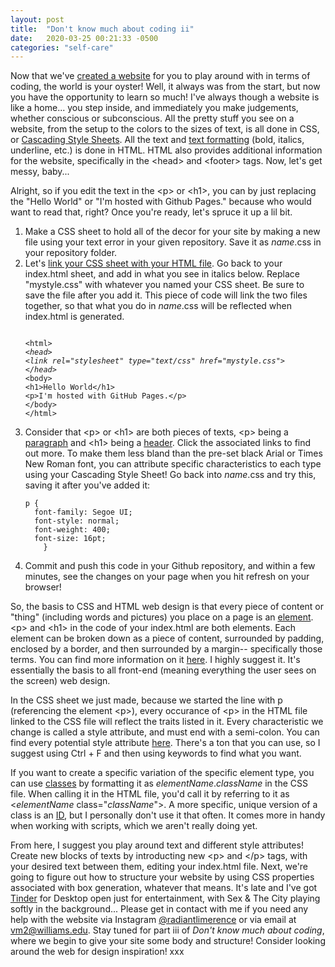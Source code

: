```yaml
---
layout: post
title:  "Don't know much about coding ii"
date:   2020-03-25 00:21:33 -0500
categories: "self-care"
---
```


Now that we've <a href="https://wiks.wiki/self-care/2020/03/20/coding-a-site-i.html" target="_blank">created a website</a> for you to play around with in terms of coding, the world is your oyster! Well, it always was from the start, but now you have the opportunity to learn so much! I've always though a website is like a home... you step inside, and immediately you make judgements, whether conscious or subconscious. All the pretty stuff you see on a website, from the setup to the colors to the sizes of text, is all done in CSS, or <a href="https://www.w3schools.com/css/css_intro.asp" target="_blank">Cascading Style Sheets</a>. All the text and <a href="https://www.w3schools.com/html/html_formatting.asp" target="_blank">text formatting</a> (bold, italics, underline, etc.) is done in HTML. HTML also provides additional information for the website, specifically in the &lt;head&gt; and &lt;footer&gt; tags. Now, let's get messy, baby...<!-- more -->

Alright, so if you edit the text in the &lt;p&gt; or &lt;h1&gt;, you can by just replacing the "Hello World" or "I'm hosted with Github Pages." because who would want to read that, right? Once you're ready, let's spruce it up a lil bit.

<ol><li>Make a CSS sheet to hold all of the decor for your site by making a new file using your text error in your given repository. Save it as <i>name</i>.css in your repository folder.</li>
<li>Let's <a href="https://www.w3schools.com/css/css_howto.asp" target="_blank">link your CSS sheet with your HTML file</a>. Go back to your index.html sheet, and add in what you see in italics below. Replace "mystyle.css" with whatever you named your CSS sheet. Be sure to save the file after you add it. This piece of code will link the two files together, so that what you do in <i>name</i>.css will be reflected when index.html is generated.
<pre><code><!DOCTYPE html>
&lt;html&gt;
<i>&lt;head&gt;
&lt;link rel="stylesheet" type="text/css" href="mystyle.css"&gt;
&lt;/head&gt;</i>
&lt;body&gt;
&lt;h1&gt;Hello World&lt;/h1&gt;
&lt;p&gt;I'm hosted with GitHub Pages.&lt;/p&gt;
&lt;/body&gt;
&lt;/html&gt;
</code></pre></li>
<li>Consider that &lt;p&gt; or &lt;h1&gt; are both pieces of texts, &lt;p&gt; being a <a href="https://www.w3schools.com/html/html_paragraphs.asp" target="_blank">paragraph</a> and &lt;h1&gt; being a <a href="https://www.w3schools.com/html/html_headings.asp" target="_blank">header</a>. Click the associated links to find out more. To make them less bland than the pre-set black Arial or Times New Roman font, you can attribute specific characteristics to each type using your Cascading Style Sheet! Go back into <i>name</i>.css and try this, saving it after you've added it:
<pre><code>p {
  font-family: Segoe UI;
  font-style: normal;
  font-weight: 400;
  font-size: 16pt;
	}
</code></pre></li>
<li>Commit and push this code in your Github repository, and within a few minutes, see the changes on your page when you hit refresh on your browser!</li></ol>

So, the basis to CSS and HTML web design is that every piece of content or "thing" (including words and pictures) you place on a page is an <a href="https://www.w3schools.com/html/html_elements.asp" target="_blank">element</a>. &lt;p&gt; and &lt;h1&gt; in the code of your index.html are both elements. Each element can be broken down as a piece of content, surrounded by padding, enclosed by a border, and then surrounded by a margin-- specifically those terms. You can find more information on it <a href="https://www.w3schools.com/css/css_boxmodel.asp" target="_blank">here</a>. I highly suggest it. It's essentially the basis to all front-end (meaning everything the user sees on the screen) web design.

In the CSS sheet we just made, because we started the line with p (referencing the element &lt;p&gt;), every occurance of &lt;p&gt; in the HTML file linked to the CSS file will reflect the traits listed in it. Every characteristic we change is called a style attribute, and must end with a semi-colon. You can find every potential style attribute <a href="https://www.w3schools.com/cssref/" target="_blank">here</a>. There's a ton that you can use, so I suggest using Ctrl + F and then using keywords to find what you want. 

If you want to create a specific variation of the specific element type, you can use <a href="https://www.w3schools.com/html/html_classes.asp" target="_blank">classes</a> by formatting it as <i>elementName</i>.<i>className</i> in the CSS file. When calling it in the HTML file, you'd call it by referring to it as  &lt;<i>elementName</i> class="<i>className</i>"&gt;. A more specific, unique version of a class is an <a href="https://www.w3schools.com/html/html_id.asp" target="_blank">ID</a>, but I personally don't use it that often. It comes more in handy when working with scripts, which we aren't really doing yet.

From here, I suggest you play around text and different style attributes! Create new blocks of texts by introducting new &lt;p&gt; and &lt;/p&gt; tags, with your desired text between them, editing your index.html file. Next, we're going to figure out how to structure your website by using CSS properties associated with box generation, whatever that means. It's late and I've got <a href="https://tinder.com/" target="_blank">Tinder</a> for Desktop open just for entertainment, with Sex & The City playing softly in the background... Please get in contact with me if you need any help with the website via Instagram <a href="https://www.instagram.com/radiantlimerence/" target="_blank">@radiantlimerence</a> or via email at vm2@williams.edu. Stay tuned for part iii of <em>Don't know much about coding</em>, where we begin to give your site some body and structure! Consider looking around the web for design inspiration! xxx